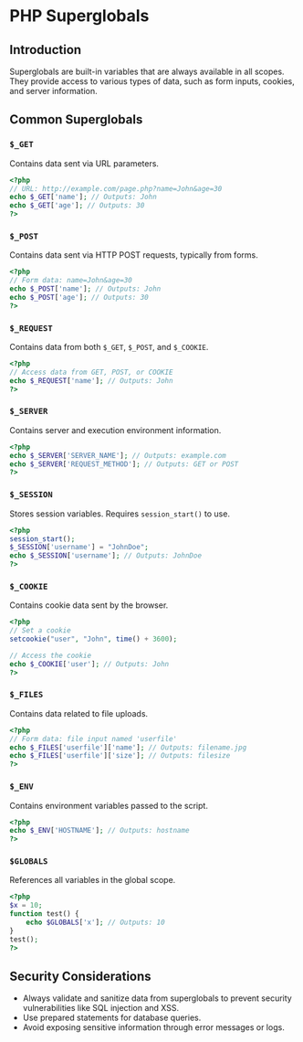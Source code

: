# PHP Superglobals

## Introduction

Superglobals are built-in variables that are always available in all scopes. They provide access to various types of data, such as form inputs, cookies, and server information.

## Common Superglobals

### `$_GET`

Contains data sent via URL parameters.

```php
<?php
// URL: http://example.com/page.php?name=John&age=30
echo $_GET['name']; // Outputs: John
echo $_GET['age']; // Outputs: 30
?>
```

### `$_POST`

Contains data sent via HTTP POST requests, typically from forms.

```php
<?php
// Form data: name=John&age=30
echo $_POST['name']; // Outputs: John
echo $_POST['age']; // Outputs: 30
?>
```

### `$_REQUEST`

Contains data from both `$_GET`, `$_POST`, and `$_COOKIE`.

```php
<?php
// Access data from GET, POST, or COOKIE
echo $_REQUEST['name']; // Outputs: John
?>
```

### `$_SERVER`

Contains server and execution environment information.

```php
<?php
echo $_SERVER['SERVER_NAME']; // Outputs: example.com
echo $_SERVER['REQUEST_METHOD']; // Outputs: GET or POST
?>
```

### `$_SESSION`

Stores session variables. Requires `session_start()` to use.

```php
<?php
session_start();
$_SESSION['username'] = "JohnDoe";
echo $_SESSION['username']; // Outputs: JohnDoe
?>
```

### `$_COOKIE`

Contains cookie data sent by the browser.

```php
<?php
// Set a cookie
setcookie("user", "John", time() + 3600);

// Access the cookie
echo $_COOKIE['user']; // Outputs: John
?>
```

### `$_FILES`

Contains data related to file uploads.

```php
<?php
// Form data: file input named 'userfile'
echo $_FILES['userfile']['name']; // Outputs: filename.jpg
echo $_FILES['userfile']['size']; // Outputs: filesize
?>
```

### `$_ENV`

Contains environment variables passed to the script.

```php
<?php
echo $_ENV['HOSTNAME']; // Outputs: hostname
?>
```

### `$GLOBALS`

References all variables in the global scope.

```php
<?php
$x = 10;
function test() {
    echo $GLOBALS['x']; // Outputs: 10
}
test();
?>
```

## Security Considerations

- Always validate and sanitize data from superglobals to prevent security vulnerabilities like SQL injection and XSS.
- Use prepared statements for database queries.
- Avoid exposing sensitive information through error messages or logs.